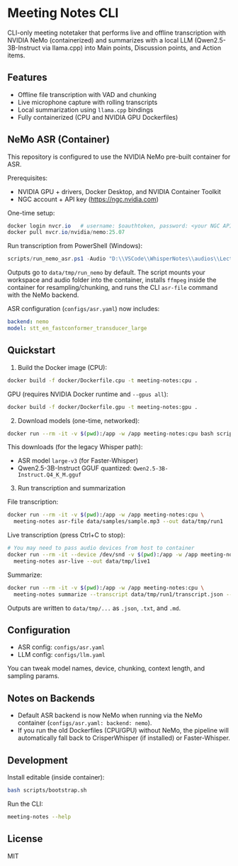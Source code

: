 # Meeting Notes CLI

CLI-only meeting notetaker that performs live and offline transcription with NVIDIA NeMo (containerized) and summarizes with a local LLM (Qwen2.5-3B-Instruct via llama.cpp) into Main points, Discussion points, and Action items.

## Features
- Offline file transcription with VAD and chunking
- Live microphone capture with rolling transcripts
- Local summarization using `llama.cpp` bindings
- Fully containerized (CPU and NVIDIA GPU Dockerfiles)

## NeMo ASR (Container)

This repository is configured to use the NVIDIA NeMo pre-built container for ASR.

Prerequisites:
- NVIDIA GPU + drivers, Docker Desktop, and NVIDIA Container Toolkit
- NGC account + API key (https://ngc.nvidia.com)

One-time setup:
```powershell
docker login nvcr.io   # username: $oauthtoken, password: <your NGC API key>
docker pull nvcr.io/nvidia/nemo:25.07
```

Run transcription from PowerShell (Windows):
```powershell
scripts/run_nemo_asr.ps1 -Audio "D:\\VSCode\\WhisperNotes\\audios\\Lecture 1 EvoPsy_converted_60_120.mp3"
```

Outputs go to `data/tmp/run_nemo` by default. The script mounts your workspace and audio folder into the container, installs `ffmpeg` inside the container for resampling/chunking, and runs the CLI `asr-file` command with the NeMo backend.

ASR configuration (`configs/asr.yaml`) now includes:
```yaml
backend: nemo
model: stt_en_fastconformer_transducer_large
```

## Quickstart

1) Build the Docker image (CPU):

```bash
docker build -f docker/Dockerfile.cpu -t meeting-notes:cpu .
```

GPU (requires NVIDIA Docker runtime and `--gpus all`):

```bash
docker build -f docker/Dockerfile.gpu -t meeting-notes:gpu .
```

2) Download models (one-time, networked):

```bash
docker run --rm -it -v $(pwd):/app -w /app meeting-notes:cpu bash scripts/download_models.sh
```

This downloads (for the legacy Whisper path):
- ASR model `large-v3` (for Faster-Whisper)
- Qwen2.5-3B-Instruct GGUF quantized: `Qwen2.5-3B-Instruct.Q4_K_M.gguf`

3) Run transcription and summarization

File transcription:
```bash
docker run --rm -it -v $(pwd):/app -w /app meeting-notes:cpu \
  meeting-notes asr-file data/samples/sample.mp3 --out data/tmp/run1
```

Live transcription (press Ctrl+C to stop):
```bash
# You may need to pass audio devices from host to container
docker run --rm -it --device /dev/snd -v $(pwd):/app -w /app meeting-notes:cpu \
  meeting-notes asr-live --out data/tmp/live1
```

Summarize:
```bash
docker run --rm -it -v $(pwd):/app -w /app meeting-notes:cpu \
  meeting-notes summarize --transcript data/tmp/run1/transcript.json --out data/tmp/notes.md
```

Outputs are written to `data/tmp/...` as `.json`, `.txt`, and `.md`.

## Configuration

- ASR config: `configs/asr.yaml`
- LLM config: `configs/llm.yaml`

You can tweak model names, device, chunking, context length, and sampling params.

## Notes on Backends

- Default ASR backend is now NeMo when running via the NeMo container (`configs/asr.yaml: backend: nemo`).
- If you run the old Dockerfiles (CPU/GPU) without NeMo, the pipeline will automatically fall back to CrisperWhisper (if installed) or Faster-Whisper.

## Development

Install editable (inside container):
```bash
bash scripts/bootstrap.sh
```

Run the CLI:
```bash
meeting-notes --help
```

## License

MIT
